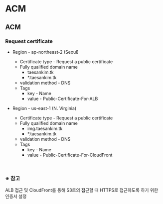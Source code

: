 # ACM

## ACM
### Request certificate
- Region - ap-northeast-2 (Seoul)
  - Certificate type - Request a public certificate
  - Fully qualified domain name
    - taesankim.tk
    - *.taesankim.tk
  - validation method - DNS
  - Tags
    - key - Name
    - value - Public-Certificate-For-ALB

- Region - us-east-1 (N. Virginia)
  - Certificate type - Request a public certificate
  - Fully qualified domain name
    - img.taesankim.tk
    - *.taesankim.tk
  - validation method - DNS
  - Tags
    - key - Name
    - value - Public-Certificate-For-CloudFront

<br/>

### ※ 참고
ALB 접근 및 CloudFront를 통해 S3로의 접근할 때 HTTPS로 접근하도록 하기 위한 인증서 설정
